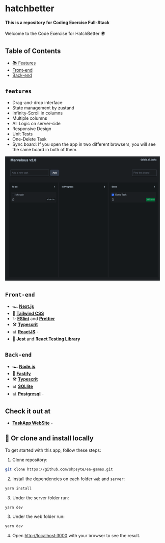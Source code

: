 # hatchbetter


#### This is a repository for Coding Exercise Full-Stack

Welcome to the Code Exercise for HatchBetter  🌍

## Table of Contents
- [📚 Features](#-features)
- [Front-end](#front-end)
- [Back-end](#back-end)


## `features`
 - Drag-and-drop interface 
 - State management by zustand
 - Infinity-Scroll in columns 
 - Multiple columns
 - All Logic on server-side  
 - Responsive Design 
 - Unit Tests
 - One-Delete Task
 - Sync board: If you open the app in two different browsers, you will see the same board in both of them.   
 
![Alt text](image.png)

## `Front-end`

- 🏎️ **[Next.js](https://nextjs.org/)** 
- 💅 **[Tailwind CSS](https://tailwindcss.com/)** 
- ✨ **[ESlint](https://eslint.org/)** and **[Prettier](https://prettier.io/)** 
- 🛠️ **[Typescrit](https://www.typescriptlang.org/)** 
- 📊 **[ReactJS](https://www.reactjs.org)** - 
- 🧪 **[Jest](https://jestjs.io/)** and **[React Testing Library](https://testing-library.com/react)** 


## `Back-end`

- 🏎️ **[Node.js](https://nodejs.org/en/)** 
- 💅 **[Fastify](https://fastify.dev/)** 
- 🛠️ **[Typescrit](https://www.typescriptlang.org/)** 
- 📊 **[SQLlite](https://www.https://www.sqlite.org/index.html)** 
- 📊 **[Postgresql](https://www.postgresql.org/)** -

## Check it out at
- **[TaskApp WebSite](https://ea-games-git-main-shpsyte.vercel.app/)** -




## 🎯 Or clone and install locally

To get started with this app, follow these steps:

1. Clone repository:

```bash
git clone https://github.com/shpsyte/ea-games.git
```

2. Install the dependencies on each folder `web` and `server`:

```bash
yarn install 
```

3. Under the server folder run:

```bash
yarn dev
```


3. Under the web folder run:

```bash
yarn dev
```

4. Open [http://localhost:3000](http://localhost:3000) with your browser to see the result.
 


